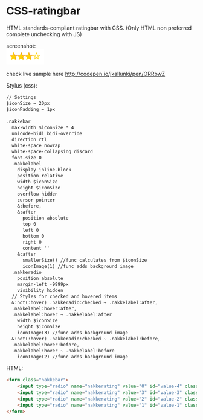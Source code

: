 # CSS-ratingbar

HTML standards-compliant ratingbar with CSS. (Only HTML non preferred complete unchecking with JS)  

screenshot:  
![screenshot][image]

check live sample here http://codepen.io/jkallunki/pen/ORRbwZ

[image]: https://raw.githubusercontent.com/J-Kallunki/css-ratingbar/master/Screen%20Shot%202016-09-19%20at%2009.55.57.png

Stylus (css):
```stylus
// Settings
$iconSize = 20px
$iconPadding = 1px

.nakkebar
  max-width $iconSize * 4
  unicode-bidi bidi-override
  direction rtl
  white-space nowrap
  white-space-collapsing discard
  font-size 0
  .nakkelabel
    display inline-block
    position relative
    width $iconSize
    height $iconSize
    overflow hidden
    cursor pointer
    &:before,
    &:after
      position absolute
      top 0
      left 0
      bottom 0
      right 0
      content ''
    &:after
      smallerSize() //func calculates from $iconSize
      iconImage(1) //func adds background image
  .nakkeradio
    position absolute
    margin-left -9999px
    visibility hidden
  // Styles for checked and hovered items
  &:not(:hover) .nakkeradio:checked ~ .nakkelabel:after,
  .nakkelabel:hover:after,
  .nakkelabel:hover ~ .nakkelabel:after
    width $iconSize
    height $iconSize
    iconImage(3) //func adds background image
  &:not(:hover) .nakkeradio:checked ~ .nakkelabel:before,
  .nakkelabel:hover:before,
  .nakkelabel:hover ~ .nakkelabel:before
    iconImage(2) //func adds background image
```
HTML:
```html
<form class="nakkebar">
    <input type="radio" name="nakkerating" value="0" id="value-4" class="nakkeradio nakkeradio-4"><label for="value-4" class="nakkelabel">0</label>
    <input type="radio" name="nakkerating" value="3" id="value-3" class="nakkeradio nakkeradio-3"><label for="value-3" class="nakkelabel">3</label>
    <input type="radio" name="nakkerating" value="2" id="value-2" class="nakkeradio nakkeradio-2"><label for="value-2" class="nakkelabel">2</label>
    <input type="radio" name="nakkerating" value="1" id="value-1" class="nakkeradio nakkeradio-1"><label for="value-1" class="nakkelabel">1</label>
</form>
```
